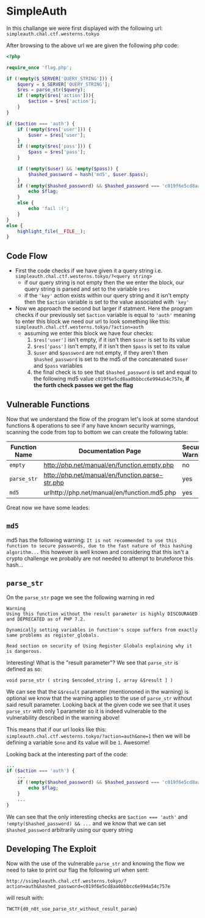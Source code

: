 # SimpleAuth

In this challange we were first displayed with the following url: ```simpleauth.chal.ctf.westerns.tokyo```

After browsing to the above url we are given the following php code:
```php
<?php

require_once 'flag.php';

if (!empty($_SERVER['QUERY_STRING'])) {
    $query = $_SERVER['QUERY_STRING'];
    $res = parse_str($query);
    if (!empty($res['action'])){
        $action = $res['action'];
    }
}

if ($action === 'auth') {
    if (!empty($res['user'])) {
        $user = $res['user'];
    }
    if (!empty($res['pass'])) {
        $pass = $res['pass'];
    }

    if (!empty($user) && !empty($pass)) {
        $hashed_password = hash('md5', $user.$pass);
    }
    if (!empty($hashed_password) && $hashed_password === 'c019f6e5cd8aa0bbbcc6e994a54c757e') {
        echo $flag;
    }
    else {
        echo 'fail :(';
    }
}
else {
    highlight_file(__FILE__);
}
```

## Code Flow
* First the code checks if we have given it a query string i.e. ```simpleauth.chal.ctf.westerns.tokyo/?<query string>```
    * if our query string is not empty then the we enter the block, our query string is parsed and set to the variable ```$res```
    * if the ```'key'``` action exists within our query string and it isn't empty then the ```$action``` variable is set to the value associated with ```'key'```
* Now we approach the second but larger if statment. Here the program checks if our previously set ```$action``` variable is equal to ```'auth'``` meaning to enter this block we need our url to look something like this: ```simpleauth.chal.ctf.westerns.tokyo/?action=auth```
    * assuming we enter this block we have four checks:
        1. ```$res['user']``` isn't empty, if it isn't then ```$user``` is set to its value
        2. ```$res['pass']``` isn't empty, if it isn't then ```$pass``` is set to its value
        3. ```$user``` and ```$password``` are not empty, if they aren't then ```$hashed_password``` is set to the md5 of the concatenated ```$user``` and ```$pass``` variables
        4. the final check is to see that ```$hashed_password``` is set and equal to the following md5 value ```c019f6e5cd8aa0bbbcc6e994a54c757e```, **if the forth check passes we get the flag**

## Vulnerable Functions
Now that we understand the flow of the program let's look at some standout functions & operations to see if any have known security warnings,
scanning the code from top to bottom we can create the following table:

|Function Name | Documentation Page | Security Warning
|--------------|--------------------|-----------------
|```empty```|http://php.net/manual/en/function.empty.php|no
|```parse_str```|http://php.net/manual/en/function.parse-str.php|yes
|```md5```|urlhttp://php.net/manual/en/function.md5.php|yes

Great now we have  some leades:
## ```md5```
md5 has the following warning: ```It is not recommended to use this function to secure passwords, due to the fast nature of this hashing algorithm...```
this however is well known and considering that this isn't a crypto challenge we probably are not needed to attempt to bruteforce this hash...

## ```parse_str```
On the ```parse_str``` page we see the following warning in red

    Warning
    Using this function without the result parameter is highly DISCOURAGED and DEPRECATED as of PHP 7.2.

    Dynamically setting variables in function's scope suffers from exactly same problems as register_globals.

    Read section on security of Using Register Globals explaining why it is dangerous.

Interesting! What is the "result parameter"? We see that ```parse_str``` is defined as so:

```void parse_str ( string $encoded_string [, array &$result ] )```

We can see that the ```&$result``` parameter (mentiononed in  the warning) is optional we know that the warning applies to the use of ```parse_str``` without said result parameter. Looking back at the given code we see that it uses ```parse_str``` with only 1 parameter so it is indeed vulnerable to the vulnerability described in the warning above!

This means that if our url looks like this:
```simpleauth.chal.ctf.westerns.tokyo/?action=auth&one=1```
then we will be defining a variable ```$one``` and its value will be ```1```. Awesome!

Looking back at the interesting part of the code:
```php
...
if ($action === 'auth') {
    ...
    if (!empty($hashed_password) && $hashed_password === 'c019f6e5cd8aa0bbbcc6e994a54c757e') {
        echo $flag;
    }
    ...
}
```
We can see that the only interesting checks are ```$action === 'auth'``` and ```!empty($hashed_password) && ...``` and we know that we can set ```$hashed_password``` arbitrarily using our query string

## Developing The Exploit
Now with the use of the vulnerable ```parse_str``` and knowing the flow we need to take to print our flag the following url when sent:

```http://ssimpleauth.chal.ctf.westerns.tokyo/?action=auth&hashed_password=c019f6e5cd8aa0bbbcc6e994a54c757e```

will result with:

```TWCTF{d0_n0t_use_parse_str_without_result_param}```
